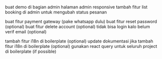 buat demo di bagian admin
halaman admin responsive
tambah fitur list booking di admin untuk mengubah status pesanan

buat fitur payment gateway (pake whatsapp dulu)
buat fitur reset password (optional)
buat fitur delete account (optional)
tidak bisa login kalo belum verif email (optional)

tambah fitur i18n di boilerplate (optional)
update dokumentasi jika tambah fitur i18n di boilerplate (optional)
gunakan react query untuk seluruh project di boilerplate (if possible)
